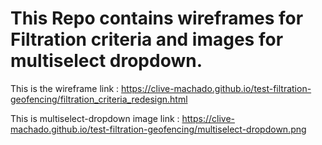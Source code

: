# This Repo contains wireframes for Filtration criteria and images for multiselect dropdown. 

This is the wireframe link : https://clive-machado.github.io/test-filtration-geofencing/filtration_criteria_redesign.html

This is multiselect-dropdown image link : https://clive-machado.github.io/test-filtration-geofencing/multiselect-dropdown.png
